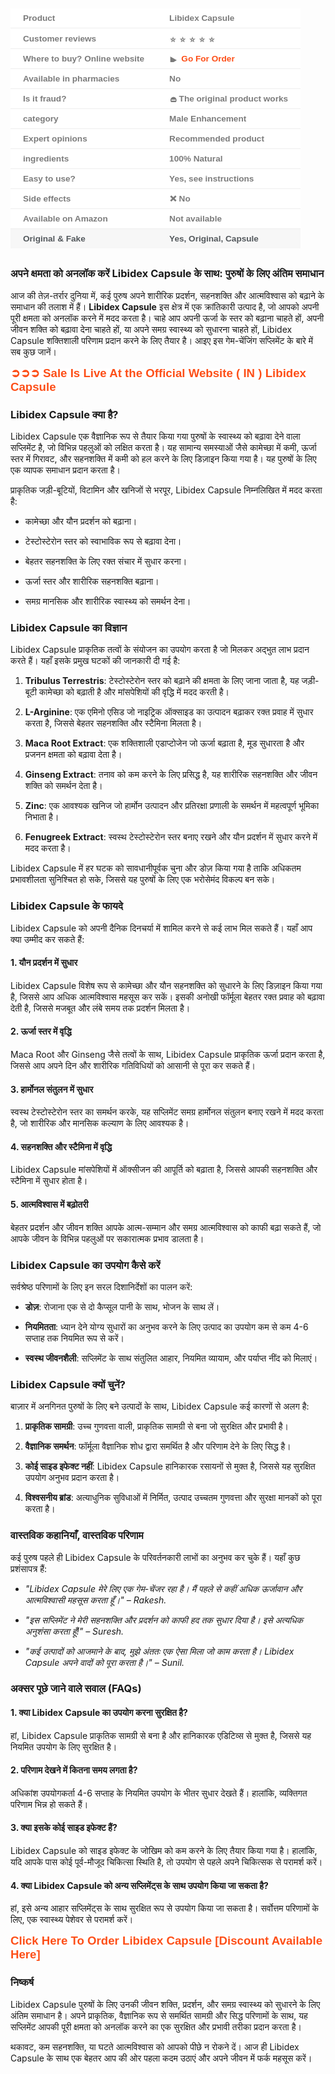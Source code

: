<h2 style="text-align: left;"><table style="background-color: white; border-collapse: collapse; border-spacing: 0px; border: 0px; color: #7b7b7b; font-family: &quot;Fira Sans&quot;, Helvetica, Arial, sans-serif; font-feature-settings: inherit; font-kerning: inherit; font-optical-sizing: inherit; font-size-adjust: inherit; font-size: 16px; font-stretch: inherit; font-variant-alternates: inherit; font-variant-east-asian: inherit; font-variant-emoji: inherit; font-variant-numeric: inherit; font-variant-position: inherit; font-variation-settings: inherit; margin: 1em 0px 30px; max-width: 100%; overflow-x: auto; padding: 0px; vertical-align: baseline; width: fit-content; word-break: break-word;"><tbody style="border: 0px; box-sizing: border-box; font: inherit; margin: 0px; padding: 0px; vertical-align: baseline;"><tr style="border-bottom-color: rgb(238, 238, 238); border-bottom-style: solid; border-image: initial; border-left-color: initial; border-left-style: initial; border-right-color: initial; border-right-style: initial; border-top-color: initial; border-top-style: initial; border-width: 0px 0px 1px; box-sizing: border-box; font: inherit; height: 17px; margin: 0px; padding: 0px; vertical-align: baseline;"><td style="border: 0px; box-sizing: border-box; font-family: inherit; font-feature-settings: inherit; font-kerning: inherit; font-optical-sizing: inherit; font-size-adjust: inherit; font-size: 0.85em; font-stretch: inherit; font-style: inherit; font-variant: inherit; font-variation-settings: inherit; font-weight: inherit; height: 17px; line-height: inherit; margin: 0px; padding: 8px 20px; vertical-align: baseline;"><span style="border: 0px; box-sizing: border-box; font-family: inherit; font-feature-settings: inherit; font-kerning: inherit; font-optical-sizing: inherit; font-size-adjust: inherit; font-size: inherit; font-stretch: inherit; font-style: inherit; font-variant: inherit; font-variation-settings: inherit; font-weight: 700; line-height: inherit; margin: 0px; padding: 0px; vertical-align: baseline;">Product</span></td><td style="border: 0px; box-sizing: border-box; font-family: inherit; font-feature-settings: inherit; font-kerning: inherit; font-optical-sizing: inherit; font-size-adjust: inherit; font-size: 0.85em; font-stretch: inherit; font-style: inherit; font-variant: inherit; font-variation-settings: inherit; font-weight: inherit; height: 17px; line-height: inherit; margin: 0px; padding: 8px 20px; vertical-align: baseline;"><span style="border: 0px; box-sizing: border-box; font-family: inherit; font-feature-settings: inherit; font-kerning: inherit; font-optical-sizing: inherit; font-size-adjust: inherit; font-size: inherit; font-stretch: inherit; font-style: inherit; font-variant: inherit; font-variation-settings: inherit; font-weight: 700; line-height: inherit; margin: 0px; padding: 0px; vertical-align: baseline;">Libidex Capsule</span></td></tr><tr style="border-bottom-color: rgb(238, 238, 238); border-bottom-style: solid; border-image: initial; border-left-color: initial; border-left-style: initial; border-right-color: initial; border-right-style: initial; border-top-color: initial; border-top-style: initial; border-width: 0px 0px 1px; box-sizing: border-box; font: inherit; height: 17px; margin: 0px; padding: 0px; vertical-align: baseline;"><td style="border: 0px; box-sizing: border-box; font-family: inherit; font-feature-settings: inherit; font-kerning: inherit; font-optical-sizing: inherit; font-size-adjust: inherit; font-size: 0.85em; font-stretch: inherit; font-style: inherit; font-variant: inherit; font-variation-settings: inherit; font-weight: inherit; height: 17px; line-height: inherit; margin: 0px; padding: 8px 20px; vertical-align: baseline;"><span style="border: 0px; box-sizing: border-box; font-family: inherit; font-feature-settings: inherit; font-kerning: inherit; font-optical-sizing: inherit; font-size-adjust: inherit; font-size: inherit; font-stretch: inherit; font-style: inherit; font-variant: inherit; font-variation-settings: inherit; font-weight: 700; line-height: inherit; margin: 0px; padding: 0px; vertical-align: baseline;">Customer reviews</span></td><td style="border: 0px; box-sizing: border-box; font-family: inherit; font-feature-settings: inherit; font-kerning: inherit; font-optical-sizing: inherit; font-size-adjust: inherit; font-size: 0.85em; font-stretch: inherit; font-style: inherit; font-variant: inherit; font-variation-settings: inherit; font-weight: inherit; height: 17px; line-height: inherit; margin: 0px; padding: 8px 20px; vertical-align: baseline;"><span style="border: 0px; box-sizing: border-box; font-family: inherit; font-feature-settings: inherit; font-kerning: inherit; font-optical-sizing: inherit; font-size-adjust: inherit; font-size: inherit; font-stretch: inherit; font-style: inherit; font-variant: inherit; font-variation-settings: inherit; font-weight: 700; line-height: inherit; margin: 0px; padding: 0px; vertical-align: baseline;"><img alt="⭐️" class="emoji" data-pin-no-hover="true" decoding="async" draggable="false" height="5" loading="lazy" role="img" src="https://s.w.org/images/core/emoji/14.0.0/svg/2b50.svg" style="background: none !important; border: none !important; box-shadow: none !important; box-sizing: border-box; display: inline !important; font: inherit; height: 1em !important; margin: 0px 0.07em !important; max-width: 100%; padding: 0px !important; vertical-align: -0.1em !important; width: 1em !important;" width="5" /><img alt="⭐️" class="emoji" data-pin-no-hover="true" decoding="async" draggable="false" role="img" src="https://s.w.org/images/core/emoji/14.0.0/svg/2b50.svg" style="background: none !important; border: none !important; box-shadow: none !important; box-sizing: border-box; display: inline !important; font: inherit; height: 1em !important; margin: 0px 0.07em !important; max-width: 100%; padding: 0px !important; vertical-align: -0.1em !important; width: 1em !important;" /><img alt="⭐️" class="emoji" data-pin-no-hover="true" decoding="async" draggable="false" role="img" src="https://s.w.org/images/core/emoji/14.0.0/svg/2b50.svg" style="background: none !important; border: none !important; box-shadow: none !important; box-sizing: border-box; display: inline !important; font: inherit; height: 1em !important; margin: 0px 0.07em !important; max-width: 100%; padding: 0px !important; vertical-align: -0.1em !important; width: 1em !important;" /><img alt="⭐️" class="emoji" data-pin-no-hover="true" decoding="async" draggable="false" role="img" src="https://s.w.org/images/core/emoji/14.0.0/svg/2b50.svg" style="background: none !important; border: none !important; box-shadow: none !important; box-sizing: border-box; display: inline !important; font: inherit; height: 1em !important; margin: 0px 0.07em !important; max-width: 100%; padding: 0px !important; vertical-align: -0.1em !important; width: 1em !important;" /><img alt="⭐️" class="emoji" data-pin-no-hover="true" decoding="async" draggable="false" role="img" src="https://s.w.org/images/core/emoji/14.0.0/svg/2b50.svg" style="background: none !important; border: none !important; box-shadow: none !important; box-sizing: border-box; display: inline !important; font: inherit; height: 1em !important; margin: 0px 0.07em !important; max-width: 100%; padding: 0px !important; vertical-align: -0.1em !important; width: 1em !important;" /></span></td></tr><tr style="border-bottom-color: rgb(238, 238, 238); border-bottom-style: solid; border-image: initial; border-left-color: initial; border-left-style: initial; border-right-color: initial; border-right-style: initial; border-top-color: initial; border-top-style: initial; border-width: 0px 0px 1px; box-sizing: border-box; font: inherit; height: 17px; margin: 0px; padding: 0px; vertical-align: baseline;"><td style="border: 0px; box-sizing: border-box; font-family: inherit; font-feature-settings: inherit; font-kerning: inherit; font-optical-sizing: inherit; font-size-adjust: inherit; font-size: 0.85em; font-stretch: inherit; font-style: inherit; font-variant: inherit; font-variation-settings: inherit; font-weight: inherit; height: 17px; line-height: inherit; margin: 0px; padding: 8px 20px; vertical-align: baseline;"><span style="border: 0px; box-sizing: border-box; font-family: inherit; font-feature-settings: inherit; font-kerning: inherit; font-optical-sizing: inherit; font-size-adjust: inherit; font-size: inherit; font-stretch: inherit; font-style: inherit; font-variant: inherit; font-variation-settings: inherit; font-weight: 700; line-height: inherit; margin: 0px; padding: 0px; vertical-align: baseline;">Where to buy? Online website</span></td><td style="border: 0px; box-sizing: border-box; font-family: inherit; font-feature-settings: inherit; font-kerning: inherit; font-optical-sizing: inherit; font-size-adjust: inherit; font-size: 0.85em; font-stretch: inherit; font-style: inherit; font-variant: inherit; font-variation-settings: inherit; font-weight: inherit; height: 17px; line-height: inherit; margin: 0px; padding: 8px 20px; vertical-align: baseline;"><span style="border: 0px; box-sizing: border-box; font-family: inherit; font-feature-settings: inherit; font-kerning: inherit; font-optical-sizing: inherit; font-size-adjust: inherit; font-size: inherit; font-stretch: inherit; font-style: inherit; font-variant: inherit; font-variation-settings: inherit; font-weight: 700; line-height: inherit; margin: 0px; padding: 0px; vertical-align: baseline;"><img alt="▶️" class="emoji" data-pin-no-hover="true" decoding="async" draggable="false" role="img" src="https://s.w.org/images/core/emoji/15.0.3/svg/25b6.svg" style="background: none !important; border: none !important; box-shadow: none !important; box-sizing: border-box; display: inline !important; font: inherit; height: 1em !important; margin: 0px 0.07em !important; max-width: 100%; padding: 0px !important; vertical-align: -0.1em !important; width: 1em !important;" />&nbsp;<a href="https://www.healthherb.in/product/libidex-capsule/" style="border: 0px; box-sizing: border-box; color: #fd4f18; font: inherit; margin: 0px; padding: 0px; text-decoration-line: none; vertical-align: baseline;">Go For Order</a></span></td></tr><tr style="border-bottom-color: rgb(238, 238, 238); border-bottom-style: solid; border-image: initial; border-left-color: initial; border-left-style: initial; border-right-color: initial; border-right-style: initial; border-top-color: initial; border-top-style: initial; border-width: 0px 0px 1px; box-sizing: border-box; font: inherit; height: 17px; margin: 0px; padding: 0px; vertical-align: baseline;"><td style="border: 0px; box-sizing: border-box; font-family: inherit; font-feature-settings: inherit; font-kerning: inherit; font-optical-sizing: inherit; font-size-adjust: inherit; font-size: 0.85em; font-stretch: inherit; font-style: inherit; font-variant: inherit; font-variation-settings: inherit; font-weight: inherit; height: 17px; line-height: inherit; margin: 0px; padding: 8px 20px; vertical-align: baseline;"><span style="border: 0px; box-sizing: border-box; font-family: inherit; font-feature-settings: inherit; font-kerning: inherit; font-optical-sizing: inherit; font-size-adjust: inherit; font-size: inherit; font-stretch: inherit; font-style: inherit; font-variant: inherit; font-variation-settings: inherit; font-weight: 700; line-height: inherit; margin: 0px; padding: 0px; vertical-align: baseline;">Available in pharmacies</span></td><td style="border: 0px; box-sizing: border-box; font-family: inherit; font-feature-settings: inherit; font-kerning: inherit; font-optical-sizing: inherit; font-size-adjust: inherit; font-size: 0.85em; font-stretch: inherit; font-style: inherit; font-variant: inherit; font-variation-settings: inherit; font-weight: inherit; height: 17px; line-height: inherit; margin: 0px; padding: 8px 20px; vertical-align: baseline;"><span style="border: 0px; box-sizing: border-box; font-family: inherit; font-feature-settings: inherit; font-kerning: inherit; font-optical-sizing: inherit; font-size-adjust: inherit; font-size: inherit; font-stretch: inherit; font-style: inherit; font-variant: inherit; font-variation-settings: inherit; font-weight: 700; line-height: inherit; margin: 0px; padding: 0px; vertical-align: baseline;">No</span></td></tr><tr style="border-bottom-color: rgb(238, 238, 238); border-bottom-style: solid; border-image: initial; border-left-color: initial; border-left-style: initial; border-right-color: initial; border-right-style: initial; border-top-color: initial; border-top-style: initial; border-width: 0px 0px 1px; box-sizing: border-box; font: inherit; height: 17px; margin: 0px; padding: 0px; vertical-align: baseline;"><td style="border: 0px; box-sizing: border-box; font-family: inherit; font-feature-settings: inherit; font-kerning: inherit; font-optical-sizing: inherit; font-size-adjust: inherit; font-size: 0.85em; font-stretch: inherit; font-style: inherit; font-variant: inherit; font-variation-settings: inherit; font-weight: inherit; height: 17px; line-height: inherit; margin: 0px; padding: 8px 20px; vertical-align: baseline;"><span style="border: 0px; box-sizing: border-box; font-family: inherit; font-feature-settings: inherit; font-kerning: inherit; font-optical-sizing: inherit; font-size-adjust: inherit; font-size: inherit; font-stretch: inherit; font-style: inherit; font-variant: inherit; font-variation-settings: inherit; font-weight: 700; line-height: inherit; margin: 0px; padding: 0px; vertical-align: baseline;">Is it fraud?</span></td><td style="border: 0px; box-sizing: border-box; font-family: inherit; font-feature-settings: inherit; font-kerning: inherit; font-optical-sizing: inherit; font-size-adjust: inherit; font-size: 0.85em; font-stretch: inherit; font-style: inherit; font-variant: inherit; font-variation-settings: inherit; font-weight: inherit; height: 17px; line-height: inherit; margin: 0px; padding: 8px 20px; vertical-align: baseline;"><span style="border: 0px; box-sizing: border-box; font-family: inherit; font-feature-settings: inherit; font-kerning: inherit; font-optical-sizing: inherit; font-size-adjust: inherit; font-size: inherit; font-stretch: inherit; font-style: inherit; font-variant: inherit; font-variation-settings: inherit; font-weight: 700; line-height: inherit; margin: 0px; padding: 0px; vertical-align: baseline;"><img alt="⛔️" class="emoji" data-pin-no-hover="true" decoding="async" draggable="false" height="12" loading="lazy" role="img" src="https://s.w.org/images/core/emoji/14.0.0/svg/26d4.svg" style="background: none !important; border: none !important; box-shadow: none !important; box-sizing: border-box; display: inline !important; font: inherit; height: 1em !important; margin: 0px 0.07em !important; max-width: 100%; padding: 0px !important; vertical-align: -0.1em !important; width: 1em !important;" width="12" />The original product works</span></td></tr><tr style="border-bottom-color: rgb(238, 238, 238); border-bottom-style: solid; border-image: initial; border-left-color: initial; border-left-style: initial; border-right-color: initial; border-right-style: initial; border-top-color: initial; border-top-style: initial; border-width: 0px 0px 1px; box-sizing: border-box; font: inherit; height: 17px; margin: 0px; padding: 0px; vertical-align: baseline;"><td style="border: 0px; box-sizing: border-box; font-family: inherit; font-feature-settings: inherit; font-kerning: inherit; font-optical-sizing: inherit; font-size-adjust: inherit; font-size: 0.85em; font-stretch: inherit; font-style: inherit; font-variant: inherit; font-variation-settings: inherit; font-weight: inherit; height: 17px; line-height: inherit; margin: 0px; padding: 8px 20px; vertical-align: baseline;"><span style="border: 0px; box-sizing: border-box; font-family: inherit; font-feature-settings: inherit; font-kerning: inherit; font-optical-sizing: inherit; font-size-adjust: inherit; font-size: inherit; font-stretch: inherit; font-style: inherit; font-variant: inherit; font-variation-settings: inherit; font-weight: 700; line-height: inherit; margin: 0px; padding: 0px; vertical-align: baseline;">category</span></td><td style="border: 0px; box-sizing: border-box; font-family: inherit; font-feature-settings: inherit; font-kerning: inherit; font-optical-sizing: inherit; font-size-adjust: inherit; font-size: 0.85em; font-stretch: inherit; font-style: inherit; font-variant: inherit; font-variation-settings: inherit; font-weight: inherit; height: 17px; line-height: inherit; margin: 0px; padding: 8px 20px; vertical-align: baseline;"><span style="border: 0px; box-sizing: border-box; font-family: inherit; font-feature-settings: inherit; font-kerning: inherit; font-optical-sizing: inherit; font-size-adjust: inherit; font-size: inherit; font-stretch: inherit; font-style: inherit; font-variant: inherit; font-variation-settings: inherit; font-weight: 700; line-height: inherit; margin: 0px; padding: 0px; vertical-align: baseline;">Male Enhancement</span></td></tr><tr style="border-bottom-color: rgb(238, 238, 238); border-bottom-style: solid; border-image: initial; border-left-color: initial; border-left-style: initial; border-right-color: initial; border-right-style: initial; border-top-color: initial; border-top-style: initial; border-width: 0px 0px 1px; box-sizing: border-box; font: inherit; height: 17px; margin: 0px; padding: 0px; vertical-align: baseline;"><td style="border: 0px; box-sizing: border-box; font-family: inherit; font-feature-settings: inherit; font-kerning: inherit; font-optical-sizing: inherit; font-size-adjust: inherit; font-size: 0.85em; font-stretch: inherit; font-style: inherit; font-variant: inherit; font-variation-settings: inherit; font-weight: inherit; height: 17px; line-height: inherit; margin: 0px; padding: 8px 20px; vertical-align: baseline;"><span style="border: 0px; box-sizing: border-box; font-family: inherit; font-feature-settings: inherit; font-kerning: inherit; font-optical-sizing: inherit; font-size-adjust: inherit; font-size: inherit; font-stretch: inherit; font-style: inherit; font-variant: inherit; font-variation-settings: inherit; font-weight: 700; line-height: inherit; margin: 0px; padding: 0px; vertical-align: baseline;">Expert opinions</span></td><td style="border: 0px; box-sizing: border-box; font-family: inherit; font-feature-settings: inherit; font-kerning: inherit; font-optical-sizing: inherit; font-size-adjust: inherit; font-size: 0.85em; font-stretch: inherit; font-style: inherit; font-variant: inherit; font-variation-settings: inherit; font-weight: inherit; height: 17px; line-height: inherit; margin: 0px; padding: 8px 20px; vertical-align: baseline;"><span style="border: 0px; box-sizing: border-box; font-family: inherit; font-feature-settings: inherit; font-kerning: inherit; font-optical-sizing: inherit; font-size-adjust: inherit; font-size: inherit; font-stretch: inherit; font-style: inherit; font-variant: inherit; font-variation-settings: inherit; font-weight: 700; line-height: inherit; margin: 0px; padding: 0px; vertical-align: baseline;">Recommended product</span></td></tr><tr style="border-bottom-color: rgb(238, 238, 238); border-bottom-style: solid; border-image: initial; border-left-color: initial; border-left-style: initial; border-right-color: initial; border-right-style: initial; border-top-color: initial; border-top-style: initial; border-width: 0px 0px 1px; box-sizing: border-box; font: inherit; height: 17px; margin: 0px; padding: 0px; vertical-align: baseline;"><td style="border: 0px; box-sizing: border-box; font-family: inherit; font-feature-settings: inherit; font-kerning: inherit; font-optical-sizing: inherit; font-size-adjust: inherit; font-size: 0.85em; font-stretch: inherit; font-style: inherit; font-variant: inherit; font-variation-settings: inherit; font-weight: inherit; height: 17px; line-height: inherit; margin: 0px; padding: 8px 20px; vertical-align: baseline;"><span style="border: 0px; box-sizing: border-box; font-family: inherit; font-feature-settings: inherit; font-kerning: inherit; font-optical-sizing: inherit; font-size-adjust: inherit; font-size: inherit; font-stretch: inherit; font-style: inherit; font-variant: inherit; font-variation-settings: inherit; font-weight: 700; line-height: inherit; margin: 0px; padding: 0px; vertical-align: baseline;">ingredients</span></td><td style="border: 0px; box-sizing: border-box; font-family: inherit; font-feature-settings: inherit; font-kerning: inherit; font-optical-sizing: inherit; font-size-adjust: inherit; font-size: 0.85em; font-stretch: inherit; font-style: inherit; font-variant: inherit; font-variation-settings: inherit; font-weight: inherit; height: 17px; line-height: inherit; margin: 0px; padding: 8px 20px; vertical-align: baseline;"><span style="border: 0px; box-sizing: border-box; font-family: inherit; font-feature-settings: inherit; font-kerning: inherit; font-optical-sizing: inherit; font-size-adjust: inherit; font-size: inherit; font-stretch: inherit; font-style: inherit; font-variant: inherit; font-variation-settings: inherit; font-weight: 700; line-height: inherit; margin: 0px; padding: 0px; vertical-align: baseline;">100% Natural</span></td></tr><tr style="border-bottom-color: rgb(238, 238, 238); border-bottom-style: solid; border-image: initial; border-left-color: initial; border-left-style: initial; border-right-color: initial; border-right-style: initial; border-top-color: initial; border-top-style: initial; border-width: 0px 0px 1px; box-sizing: border-box; font: inherit; height: 17px; margin: 0px; padding: 0px; vertical-align: baseline;"><td style="border: 0px; box-sizing: border-box; font-family: inherit; font-feature-settings: inherit; font-kerning: inherit; font-optical-sizing: inherit; font-size-adjust: inherit; font-size: 0.85em; font-stretch: inherit; font-style: inherit; font-variant: inherit; font-variation-settings: inherit; font-weight: inherit; height: 17px; line-height: inherit; margin: 0px; padding: 8px 20px; vertical-align: baseline;"><span style="border: 0px; box-sizing: border-box; font-family: inherit; font-feature-settings: inherit; font-kerning: inherit; font-optical-sizing: inherit; font-size-adjust: inherit; font-size: inherit; font-stretch: inherit; font-style: inherit; font-variant: inherit; font-variation-settings: inherit; font-weight: 700; line-height: inherit; margin: 0px; padding: 0px; vertical-align: baseline;">Easy to use?</span></td><td style="border: 0px; box-sizing: border-box; font-family: inherit; font-feature-settings: inherit; font-kerning: inherit; font-optical-sizing: inherit; font-size-adjust: inherit; font-size: 0.85em; font-stretch: inherit; font-style: inherit; font-variant: inherit; font-variation-settings: inherit; font-weight: inherit; height: 17px; line-height: inherit; margin: 0px; padding: 8px 20px; vertical-align: baseline;"><span style="border: 0px; box-sizing: border-box; font-family: inherit; font-feature-settings: inherit; font-kerning: inherit; font-optical-sizing: inherit; font-size-adjust: inherit; font-size: inherit; font-stretch: inherit; font-style: inherit; font-variant: inherit; font-variation-settings: inherit; font-weight: 700; line-height: inherit; margin: 0px; padding: 0px; vertical-align: baseline;">Yes, see instructions</span></td></tr><tr style="border-bottom-color: rgb(238, 238, 238); border-bottom-style: solid; border-image: initial; border-left-color: initial; border-left-style: initial; border-right-color: initial; border-right-style: initial; border-top-color: initial; border-top-style: initial; border-width: 0px 0px 1px; box-sizing: border-box; font: inherit; height: 17px; margin: 0px; padding: 0px; vertical-align: baseline;"><td style="border: 0px; box-sizing: border-box; font-family: inherit; font-feature-settings: inherit; font-kerning: inherit; font-optical-sizing: inherit; font-size-adjust: inherit; font-size: 0.85em; font-stretch: inherit; font-style: inherit; font-variant: inherit; font-variation-settings: inherit; font-weight: inherit; height: 17px; line-height: inherit; margin: 0px; padding: 8px 20px; vertical-align: baseline;"><span style="border: 0px; box-sizing: border-box; font-family: inherit; font-feature-settings: inherit; font-kerning: inherit; font-optical-sizing: inherit; font-size-adjust: inherit; font-size: inherit; font-stretch: inherit; font-style: inherit; font-variant: inherit; font-variation-settings: inherit; font-weight: 700; line-height: inherit; margin: 0px; padding: 0px; vertical-align: baseline;">Side effects</span></td><td style="border: 0px; box-sizing: border-box; font-family: inherit; font-feature-settings: inherit; font-kerning: inherit; font-optical-sizing: inherit; font-size-adjust: inherit; font-size: 0.85em; font-stretch: inherit; font-style: inherit; font-variant: inherit; font-variation-settings: inherit; font-weight: inherit; height: 17px; line-height: inherit; margin: 0px; padding: 8px 20px; vertical-align: baseline;"><span style="border: 0px; box-sizing: border-box; font-family: inherit; font-feature-settings: inherit; font-kerning: inherit; font-optical-sizing: inherit; font-size-adjust: inherit; font-size: inherit; font-stretch: inherit; font-style: inherit; font-variant: inherit; font-variation-settings: inherit; font-weight: 700; line-height: inherit; margin: 0px; padding: 0px; vertical-align: baseline;"><img alt="❌" class="emoji" data-pin-no-hover="true" decoding="async" draggable="false" role="img" src="https://s.w.org/images/core/emoji/14.0.0/svg/274c.svg" style="background: none !important; border: none !important; box-shadow: none !important; box-sizing: border-box; display: inline !important; font: inherit; height: 1em !important; margin: 0px 0.07em !important; max-width: 100%; padding: 0px !important; vertical-align: -0.1em !important; width: 1em !important;" />No</span></td></tr><tr style="border-bottom-color: rgb(238, 238, 238); border-bottom-style: solid; border-image: initial; border-left-color: initial; border-left-style: initial; border-right-color: initial; border-right-style: initial; border-top-color: initial; border-top-style: initial; border-width: 0px 0px 1px; box-sizing: border-box; font: inherit; height: 17px; margin: 0px; padding: 0px; vertical-align: baseline;"><td style="border: 0px; box-sizing: border-box; font-family: inherit; font-feature-settings: inherit; font-kerning: inherit; font-optical-sizing: inherit; font-size-adjust: inherit; font-size: 0.85em; font-stretch: inherit; font-style: inherit; font-variant: inherit; font-variation-settings: inherit; font-weight: inherit; height: 17px; line-height: inherit; margin: 0px; padding: 8px 20px; vertical-align: baseline;"><span style="border: 0px; box-sizing: border-box; font-family: inherit; font-feature-settings: inherit; font-kerning: inherit; font-optical-sizing: inherit; font-size-adjust: inherit; font-size: inherit; font-stretch: inherit; font-style: inherit; font-variant: inherit; font-variation-settings: inherit; font-weight: 700; line-height: inherit; margin: 0px; padding: 0px; vertical-align: baseline;">Available on Amazon</span></td><td style="border: 0px; box-sizing: border-box; font-family: inherit; font-feature-settings: inherit; font-kerning: inherit; font-optical-sizing: inherit; font-size-adjust: inherit; font-size: 0.85em; font-stretch: inherit; font-style: inherit; font-variant: inherit; font-variation-settings: inherit; font-weight: inherit; height: 17px; line-height: inherit; margin: 0px; padding: 8px 20px; vertical-align: baseline;"><span style="border: 0px; box-sizing: border-box; font-family: inherit; font-feature-settings: inherit; font-kerning: inherit; font-optical-sizing: inherit; font-size-adjust: inherit; font-size: inherit; font-stretch: inherit; font-style: inherit; font-variant: inherit; font-variation-settings: inherit; font-weight: 700; line-height: inherit; margin: 0px; padding: 0px; vertical-align: baseline;">Not available</span></td></tr><tr style="background: rgb(247, 247, 247); border: 0px; box-sizing: border-box; color: #53585c; font: inherit; height: 17px; margin: 0px; padding: 0px; vertical-align: baseline;"><td style="border: 0px; box-sizing: border-box; font-family: inherit; font-feature-settings: inherit; font-kerning: inherit; font-optical-sizing: inherit; font-size-adjust: inherit; font-size: 0.85em; font-stretch: inherit; font-style: inherit; font-variant: inherit; font-variation-settings: inherit; font-weight: inherit; height: 17px; line-height: inherit; margin: 0px; padding: 8px 20px; vertical-align: baseline;"><span style="border: 0px; box-sizing: border-box; font-family: inherit; font-feature-settings: inherit; font-kerning: inherit; font-optical-sizing: inherit; font-size-adjust: inherit; font-size: inherit; font-stretch: inherit; font-style: inherit; font-variant: inherit; font-variation-settings: inherit; font-weight: 700; line-height: inherit; margin: 0px; padding: 0px; vertical-align: baseline;">Original &amp; Fake</span></td><td style="border: 0px; box-sizing: border-box; font-family: inherit; font-feature-settings: inherit; font-kerning: inherit; font-optical-sizing: inherit; font-size-adjust: inherit; font-size: 0.85em; font-stretch: inherit; font-style: inherit; font-variant: inherit; font-variation-settings: inherit; font-weight: inherit; height: 17px; line-height: inherit; margin: 0px; padding: 8px 20px; vertical-align: baseline;"><span style="border: 0px; box-sizing: border-box; font-family: inherit; font-feature-settings: inherit; font-kerning: inherit; font-optical-sizing: inherit; font-size-adjust: inherit; font-size: inherit; font-stretch: inherit; font-style: inherit; font-variant: inherit; font-variation-settings: inherit; font-weight: 700; line-height: inherit; margin: 0px; padding: 0px; vertical-align: baseline;">Yes, Original, Capsule</span></td></tr></tbody></table></h2><h3 style="text-align: left;">अपने क्षमता को अनलॉक करें Libidex Capsule के साथ: पुरुषों के लिए अंतिम समाधान</h3><p>आज की तेज़-तर्रार दुनिया में, कई पुरुष अपने शारीरिक प्रदर्शन, सहनशक्ति और आत्मविश्वास को बढ़ाने के समाधान की तलाश में हैं। <strong>Libidex Capsule</strong> इस क्षेत्र में एक क्रांतिकारी उत्पाद है, जो आपको अपनी पूरी क्षमता को अनलॉक करने में मदद करता है। चाहे आप अपनी ऊर्जा के स्तर को बढ़ाना चाहते हों, अपनी जीवन शक्ति को बढ़ावा देना चाहते हों, या अपने समग्र स्वास्थ्य को सुधारना चाहते हों, Libidex Capsule शक्तिशाली परिणाम प्रदान करने के लिए तैयार है। आइए इस गेम-चेंजिंग सप्लिमेंट के बारे में सब कुछ जानें।</p><p><a href="https://www.healthherb.in/product/libidex-capsule/" rel="nofollow" style="background-color: white; border: 0px; box-sizing: border-box; color: #fd4f18; font-family: &quot;Fira Sans&quot;, Helvetica, Arial, sans-serif; font-feature-settings: inherit; font-kerning: inherit; font-optical-sizing: inherit; font-size-adjust: inherit; font-size: 16px; font-stretch: inherit; font-variant-alternates: inherit; font-variant-east-asian: inherit; font-variant-emoji: inherit; font-variant-numeric: inherit; font-variant-position: inherit; font-variation-settings: inherit; line-height: inherit; margin: 0px; padding: 0px; text-align: center; text-decoration-line: none; vertical-align: baseline;"><span style="border: 0px; box-sizing: border-box; font-family: inherit; font-feature-settings: inherit; font-kerning: inherit; font-optical-sizing: inherit; font-size-adjust: inherit; font-size: 14pt; font-stretch: inherit; font-style: inherit; font-variant: inherit; font-variation-settings: inherit; font-weight: inherit; line-height: inherit; margin: 0px; padding: 0px; vertical-align: baseline;"><span style="border: 0px; box-sizing: border-box; font-family: inherit; font-feature-settings: inherit; font-kerning: inherit; font-optical-sizing: inherit; font-size-adjust: inherit; font-size: inherit; font-stretch: inherit; font-style: inherit; font-variant: inherit; font-variation-settings: inherit; font-weight: 700; line-height: inherit; margin: 0px; padding: 0px; vertical-align: baseline;">➲➲➲ Sale Is Live At the Official Website ( IN ) Libidex Capsule</span></span></a></p><h3>Libidex Capsule क्या है?</h3><p>Libidex Capsule एक वैज्ञानिक रूप से तैयार किया गया पुरुषों के स्वास्थ्य को बढ़ावा देने वाला सप्लिमेंट है, जो विभिन्न पहलुओं को लक्षित करता है। यह सामान्य समस्याओं जैसे कामेच्छा में कमी, ऊर्जा स्तर में गिरावट, और सहनशक्ति में कमी को हल करने के लिए डिज़ाइन किया गया है। यह पुरुषों के लिए एक व्यापक समाधान प्रदान करता है।</p><p>प्राकृतिक जड़ी-बूटियों, विटामिन और खनिजों से भरपूर, Libidex Capsule निम्नलिखित में मदद करता है:</p><ul data-spread="false"><li><p>कामेच्छा और यौन प्रदर्शन को बढ़ाना।</p></li><li><p>टेस्टोस्टेरोन स्तर को स्वाभाविक रूप से बढ़ावा देना।</p></li><li><p>बेहतर सहनशक्ति के लिए रक्त संचार में सुधार करना।</p></li><li><p>ऊर्जा स्तर और शारीरिक सहनशक्ति बढ़ाना।</p></li><li><p>समग्र मानसिक और शारीरिक स्वास्थ्य को समर्थन देना।</p></li></ul><h3>Libidex Capsule का विज्ञान</h3><p>Libidex Capsule प्राकृतिक तत्वों के संयोजन का उपयोग करता है जो मिलकर अद्भुत लाभ प्रदान करते हैं। यहाँ इसके प्रमुख घटकों की जानकारी दी गई है:</p><ol data-spread="false" start="1"><li><p><strong>Tribulus Terrestris</strong>: टेस्टोस्टेरोन स्तर को बढ़ाने की क्षमता के लिए जाना जाता है, यह जड़ी-बूटी कामेच्छा को बढ़ाती है और मांसपेशियों की वृद्धि में मदद करती है।</p></li><li><p><strong>L-Arginine</strong>: एक एमिनो एसिड जो नाइट्रिक ऑक्साइड का उत्पादन बढ़ाकर रक्त प्रवाह में सुधार करता है, जिससे बेहतर सहनशक्ति और स्टैमिना मिलता है।</p></li><li><p><strong>Maca Root Extract</strong>: एक शक्तिशाली एडाप्टोजेन जो ऊर्जा बढ़ाता है, मूड सुधारता है और प्रजनन क्षमता को बढ़ावा देता है।</p></li><li><p><strong>Ginseng Extract</strong>: तनाव को कम करने के लिए प्रसिद्ध है, यह शारीरिक सहनशक्ति और जीवन शक्ति को समर्थन देता है।</p></li><li><p><strong>Zinc</strong>: एक आवश्यक खनिज जो हार्मोन उत्पादन और प्रतिरक्षा प्रणाली के समर्थन में महत्वपूर्ण भूमिका निभाता है।</p></li><li><p><strong>Fenugreek Extract</strong>: स्वस्थ टेस्टोस्टेरोन स्तर बनाए रखने और यौन प्रदर्शन में सुधार करने में मदद करता है।</p></li></ol><p>Libidex Capsule में हर घटक को सावधानीपूर्वक चुना और डोज़ किया गया है ताकि अधिकतम प्रभावशीलता सुनिश्चित हो सके, जिससे यह पुरुषों के लिए एक भरोसेमंद विकल्प बन सके।</p><h3>Libidex Capsule के फायदे</h3><p>Libidex Capsule को अपनी दैनिक दिनचर्या में शामिल करने से कई लाभ मिल सकते हैं। यहाँ आप क्या उम्मीद कर सकते हैं:</p><h4>1. यौन प्रदर्शन में सुधार</h4><p>Libidex Capsule विशेष रूप से कामेच्छा और यौन सहनशक्ति को सुधारने के लिए डिज़ाइन किया गया है, जिससे आप अधिक आत्मविश्वास महसूस कर सकें। इसकी अनोखी फॉर्मूला बेहतर रक्त प्रवाह को बढ़ावा देती है, जिससे मजबूत और लंबे समय तक प्रदर्शन मिलता है।</p><h4>2. ऊर्जा स्तर में वृद्धि</h4><p>Maca Root और Ginseng जैसे तत्वों के साथ, Libidex Capsule प्राकृतिक ऊर्जा प्रदान करता है, जिससे आप अपने दिन और शारीरिक गतिविधियों को आसानी से पूरा कर सकते हैं।</p><h4>3. हार्मोनल संतुलन में सुधार</h4><p>स्वस्थ टेस्टोस्टेरोन स्तर का समर्थन करके, यह सप्लिमेंट समग्र हार्मोनल संतुलन बनाए रखने में मदद करता है, जो शारीरिक और मानसिक कल्याण के लिए आवश्यक है।</p><h4>4. सहनशक्ति और स्टैमिना में वृद्धि</h4><p>Libidex Capsule मांसपेशियों में ऑक्सीजन की आपूर्ति को बढ़ाता है, जिससे आपकी सहनशक्ति और स्टैमिना में सुधार होता है।</p><h4>5. आत्मविश्वास में बढ़ोतरी</h4><p>बेहतर प्रदर्शन और जीवन शक्ति आपके आत्म-सम्मान और समग्र आत्मविश्वास को काफी बढ़ा सकते हैं, जो आपके जीवन के विभिन्न पहलुओं पर सकारात्मक प्रभाव डालता है।</p><h3>Libidex Capsule का उपयोग कैसे करें</h3><p>सर्वश्रेष्ठ परिणामों के लिए इन सरल दिशानिर्देशों का पालन करें:</p><ul data-spread="false"><li><p><strong>डोज़</strong>: रोजाना एक से दो कैप्सूल पानी के साथ, भोजन के साथ लें।</p></li><li><p><strong>नियमितता</strong>: ध्यान देने योग्य सुधारों का अनुभव करने के लिए उत्पाद का उपयोग कम से कम 4-6 सप्ताह तक नियमित रूप से करें।</p></li><li><p><strong>स्वस्थ जीवनशैली</strong>: सप्लिमेंट के साथ संतुलित आहार, नियमित व्यायाम, और पर्याप्त नींद को मिलाएं।</p></li></ul><h3>Libidex Capsule क्यों चुनें?</h3><p>बाज़ार में अनगिनत पुरुषों के लिए बने उत्पादों के साथ, Libidex Capsule कई कारणों से अलग है:</p><ol data-spread="false" start="1"><li><p><strong>प्राकृतिक सामग्री</strong>: उच्च गुणवत्ता वाली, प्राकृतिक सामग्री से बना जो सुरक्षित और प्रभावी है।</p></li><li><p><strong>वैज्ञानिक समर्थन</strong>: फॉर्मूला वैज्ञानिक शोध द्वारा समर्थित है और परिणाम देने के लिए सिद्ध है।</p></li><li><p><strong>कोई साइड इफेक्ट नहीं</strong>: Libidex Capsule हानिकारक रसायनों से मुक्त है, जिससे यह सुरक्षित उपयोग अनुभव प्रदान करता है।</p></li><li><p><strong>विश्वसनीय ब्रांड</strong>: अत्याधुनिक सुविधाओं में निर्मित, उत्पाद उच्चतम गुणवत्ता और सुरक्षा मानकों को पूरा करता है।</p></li></ol><h3>वास्तविक कहानियाँ, वास्तविक परिणाम</h3><p>कई पुरुष पहले ही Libidex Capsule के परिवर्तनकारी लाभों का अनुभव कर चुके हैं। यहाँ कुछ प्रशंसापत्र हैं:</p><ul data-spread="true"><li><p><em>"Libidex Capsule मेरे लिए एक गेम-चेंजर रहा है। मैं पहले से कहीं अधिक ऊर्जावान और आत्मविश्वासी महसूस करता हूँ।" – Rakesh.</em></p></li><li><p><em>"इस सप्लिमेंट ने मेरी सहनशक्ति और प्रदर्शन को काफी हद तक सुधार दिया है। इसे अत्यधिक अनुशंसा करता हूँ!" – Suresh.</em></p></li><li><p><em>"कई उत्पादों को आजमाने के बाद, मुझे अंततः एक ऐसा मिला जो काम करता है। Libidex Capsule अपने वादों को पूरा करता है।" – Sunil.</em></p></li></ul><h3>अक्सर पूछे जाने वाले सवाल (FAQs)</h3><h4>1. क्या Libidex Capsule का उपयोग करना सुरक्षित है?</h4><p>हां, Libidex Capsule प्राकृतिक सामग्री से बना है और हानिकारक एडिटिव्स से मुक्त है, जिससे यह नियमित उपयोग के लिए सुरक्षित है।</p><h4>2. परिणाम देखने में कितना समय लगता है?</h4><p>अधिकांश उपयोगकर्ता 4-6 सप्ताह के नियमित उपयोग के भीतर सुधार देखते हैं। हालांकि, व्यक्तिगत परिणाम भिन्न हो सकते हैं।</p><h4>3. क्या इसके कोई साइड इफेक्ट हैं?</h4><p>Libidex Capsule को साइड इफेक्ट के जोखिम को कम करने के लिए तैयार किया गया है। हालांकि, यदि आपके पास कोई पूर्व-मौजूद चिकित्सा स्थिति है, तो उपयोग से पहले अपने चिकित्सक से परामर्श करें।</p><h4>4. क्या Libidex Capsule को अन्य सप्लिमेंट्स के साथ उपयोग किया जा सकता है?</h4><p>हां, इसे अन्य आहार सप्लिमेंट्स के साथ सुरक्षित रूप से उपयोग किया जा सकता है। सर्वोत्तम परिणामों के लिए, एक स्वास्थ्य पेशेवर से परामर्श करें।</p><p><a href="https://www.healthherb.in/product/libidex-capsule/" rel="nofollow" style="background-color: white; border: 0px; box-sizing: border-box; color: #fd4f18; font-family: &quot;Fira Sans&quot;, Helvetica, Arial, sans-serif; font-feature-settings: inherit; font-kerning: inherit; font-optical-sizing: inherit; font-size-adjust: inherit; font-size: 16px; font-stretch: inherit; font-variant-alternates: inherit; font-variant-east-asian: inherit; font-variant-emoji: inherit; font-variant-numeric: inherit; font-variant-position: inherit; font-variation-settings: inherit; line-height: inherit; margin: 0px; padding: 0px; text-align: center; text-decoration-line: none; vertical-align: baseline;"><span style="border: 0px; box-sizing: border-box; font-family: inherit; font-feature-settings: inherit; font-kerning: inherit; font-optical-sizing: inherit; font-size-adjust: inherit; font-size: 14pt; font-stretch: inherit; font-style: inherit; font-variant: inherit; font-variation-settings: inherit; font-weight: inherit; line-height: inherit; margin: 0px; padding: 0px; vertical-align: baseline;"><span style="border: 0px; box-sizing: border-box; font-family: inherit; font-feature-settings: inherit; font-kerning: inherit; font-optical-sizing: inherit; font-size-adjust: inherit; font-size: inherit; font-stretch: inherit; font-style: inherit; font-variant: inherit; font-variation-settings: inherit; font-weight: 700; line-height: inherit; margin: 0px; padding: 0px; vertical-align: baseline;">Click Here To Order Libidex Capsule [Discount Available Here]</span></span></a></p><h3>निष्कर्ष</h3><p>Libidex Capsule पुरुषों के लिए उनकी जीवन शक्ति, प्रदर्शन, और समग्र स्वास्थ्य को सुधारने के लिए अंतिम समाधान है। अपने प्राकृतिक, वैज्ञानिक रूप से समर्थित सामग्री और सिद्ध परिणामों के साथ, यह सप्लिमेंट आपकी पूरी क्षमता को अनलॉक करने का एक सुरक्षित और प्रभावी तरीका प्रदान करता है।</p><p>थकावट, कम सहनशक्ति, या घटते आत्मविश्वास को आपको पीछे न रोकने दें। आज ही Libidex Capsule के साथ एक बेहतर आप की ओर पहला कदम उठाएं और अपने जीवन में फर्क महसूस करें।</p>
